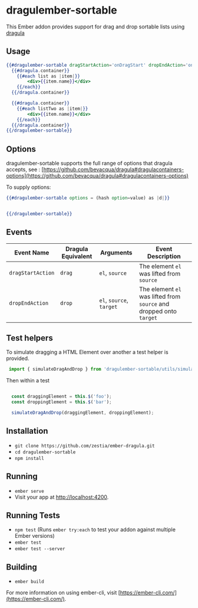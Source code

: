 # dragulember-sortable

This Ember addon provides support for drag and drop sortable lists using [dragula](https://bevacqua.github.io/dragula/)

## Usage

```handlebars
{{#dragulember-sortable dragStartAction='onDragStart' dropEndAction='onDrop' as |dragula|}}
  {{#dragula.container}}
    {{#each list as |item|}}
        <div>{{item.name}}</div>
    {{/each}}
  {{/dragula.container}}

  {{#dragula.container}}
    {{#each listTwo as |item|}}
        <div>{{item.name}}</div>
    {{/each}}
  {{/dragula.container}}
{{/dragulember-sortable}}

```

## Options

dragulember-sortable supports the full range of options that dragula accepts, see : [https://github.com/bevacqua/dragula#dragulacontainers-options](https://github.com/bevacqua/dragula#dragulacontainers-options)

To supply options:

``` handlebars
{{#dragulember-sortable options = (hash option=value) as |d|}}


{{/dragulember-sortable}}

```

## Events

Event Name            | Dragula Equivalent  | Arguments                  | Event Description
----------------------|---------------------|----------------------------|----------------------------------------------------------------------
`dragStartAction`     | `drag`              | `el`, `source`             | The element `el` was lifted from `source`
`dropEndAction`       | `drop`              | `el`, `source`, `target`   | The element `el` was lifted from `source` and dropped onto `target`

## Test helpers

To simulate dragging a HTML Element over another a test helper is provided.

```javascript
 import { simulateDragAndDrop } from 'dragulember-sortable/utils/simulate-drag-drop'
```

Then within a test 

```javascript

  const draggingElement = this.$('foo');
  const droppingElement = this.$('bar');

  simulateDragAndDrop(draggingElement, droppingElement);

```



## Installation

* `git clone https://github.com/zestia/ember-dragula.git`
* `cd dragulember-sortable`
* `npm install`

## Running

* `ember serve`
* Visit your app at [http://localhost:4200](http://localhost:4200).

## Running Tests

* `npm test` (Runs `ember try:each` to test your addon against multiple Ember versions)
* `ember test`
* `ember test --server`

## Building

* `ember build`

For more information on using ember-cli, visit [https://ember-cli.com/](https://ember-cli.com/).
